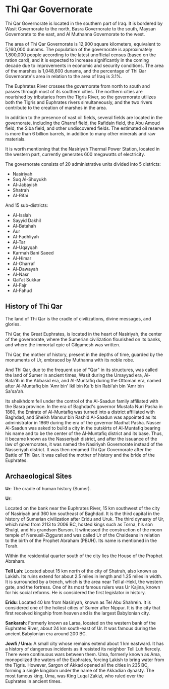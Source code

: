 # Thi Qar Governorate

Thi Qar Governorate is located in the southern part of Iraq. It is bordered by Wasit Governorate to the north, Basra Governorate to the south, Maysan Governorate to the east, and Al Muthanna Governorate to the west.

The area of Thi Qar Governorate is 12,900 square kilometers, equivalent to 5,160,000 dunams. The population of the governorate is approximately 1,800,000 people according to the latest unofficial census (based on the ration card), and it is expected to increase significantly in the coming decade due to improvements in economic and security conditions. The area of the marshes is 1,048,600 dunams, and the percentage of Thi Qar Governorate's area in relation to the area of Iraq is 3.1%.

The Euphrates River crosses the governorate from north to south and passes through most of its southern cities. The northern cities are nourished by tributaries from the Tigris River, so the governorate utilizes both the Tigris and Euphrates rivers simultaneously, and the two rivers contribute to the creation of marshes in the area.

In addition to the presence of vast oil fields, several fields are located in the governorate, including the Gharraf field, the Rafidain field, the Abu Amoud field, the Siba field, and other undiscovered fields. The estimated oil reserve is more than 6 billion barrels, in addition to many other minerals and raw materials.

It is worth mentioning that the Nasiriyah Thermal Power Station, located in the western part, currently generates 600 megawatts of electricity.

The governorate consists of 20 administrative units divided into 5 districts:

- Nasiriyah
- Suq Al-Shuyukh
- Al-Jabayish
- Shatrah
- Al-Rifai

And 15 sub-districts:

- Al-Isslah
- Sayyid Dakhil
- Al-Batahah
- Aur
- Al-Fadhliyah
- Al-Tar
- Al-Uqayqah
- Karmah Bani Saeed
- Al-Himar
- Al-Gharraf
- Al-Dawayah
- Al-Nasr
- Qal'at Sukkar
- Al-Fajr
- Al-Fahud

## History of Thi Qar

The land of Thi Qar is the cradle of civilizations, divine messages, and glories.

Thi Qar, the Great Euphrates, is located in the heart of Nasiriyah, the center of the governorate, where the Sumerian civilization flourished on its banks, and where the immortal epic of Gilgamesh was written.

Thi Qar, the mother of history, present in the depths of time, guarded by the monuments of Ur, embraced by Muthanna with its noble robe.

And Thi Qar, due to the frequent use of "Qar" in its structures, was called the land of Sumer in ancient times, Wasit during the Umayyad era, Al-Bata'ih in the Abbasid era, and Al-Muntafiq during the Ottoman era, named after Al-Muntafiq bin 'Amr bin' Ikil bin Ka'b bin Rabi'ah bin 'Amr bin Sa'sa'ah.

Its sheikhdom fell under the control of the Al-Saadun family affiliated with the Basra province. In the era of Baghdad's governor Mustafa Nuri Pasha in 1860, the Emirate of Al-Muntafiq was turned into a district affiliated with Baghdad, and Sheikh Mansur bin Rashid Al-Saadun was appointed as its administrator in 1869 during the era of the governor Madhat Pasha. Nasser Al-Saadun was asked to build a city in the outskirts of Al-Muntafiq bearing his name and to be the center of the Al-Muntafiq district and its base. Thus, it became known as the Nasseriyah district, and after the issuance of the law of governorates, it was named the Nasiriyah Governorate instead of the Nasseriyah district. It was then renamed Thi Qar Governorate after the Battle of Thi Qar. It was called the mother of history and the bride of the Euphrates.

## Archaeological Sites

**Ur**: The cradle of human history (Sumer).

**Ur**:

Located on the bank near the Euphrates River, 15 km southwest of the city of Nasiriyah and 360 km southeast of Baghdad. It is the third capital in the history of Sumerian civilization after Eridu and Uruk. The third dynasty of Ur, which ruled from 2113 to 2006 BC, hosted kings such as Torna, his son Shulgi, and his grandson Burson. It witnessed the construction of the moon temple of Nereusil-Ziggurat and was called Ur of the Chaldeans in relation to the birth of the Prophet Abraham (PBUH). Its name is mentioned in the Torah.

Within the residential quarter south of the city lies the House of the Prophet Abraham.

**Tell Luh**: Located about 15 km north of the city of Shatrah, also known as Lakish. Its ruins extend for about 2.5 miles in length and 1.25 miles in width. It is surrounded by a trench, which is the area near Tell al-Hekl, the western gate, and the fortress. One of its most famous rulers was Ur Kajina, known for his social reforms. He is considered the first legislator in history.

**Eridu**: Located 40 km from Nasiriyah, known as Tel Abu Shahrein. It is considered one of the holiest cities of Sumer after Nippur. It is the city that first received kingship from heaven and is the largest Babylonian city.

**Sankarah**: Formerly known as Larsa, located on the western bank of the Euphrates River, about 24 km south-east of Ur. It was famous during the ancient Babylonian era around 200 BC.

**Jowfi / Uma**: A small city whose remains extend about 1 km eastward. It has a history of dangerous incidents as it resisted its neighbor Tell Luh fiercely. There were continuous wars between them. Uma, formerly known as Ama, monopolized the waters of the Euphrates, forcing Lakish to bring water from the Tigris. However, Sargon of Akkad opened all the cities in 235 BC, forming a single kingdom under the name of the Akkadian dynasty. The most famous king, Uma, was King Luqal Zakizi, who ruled over the Euphrates in ancient times.
